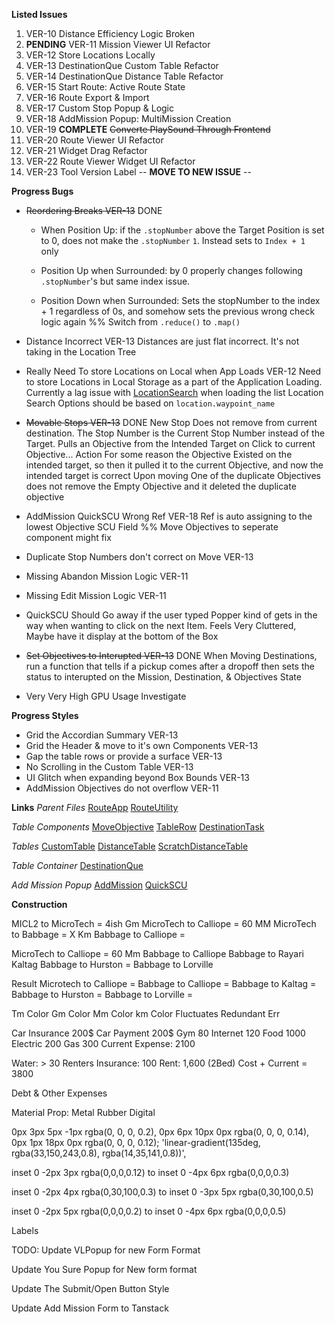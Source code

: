 **Listed Issues**

1. VER-10 Distance Efficiency Logic Broken
2. **PENDING** VER-11 Mission Viewer UI Refactor
3. VER-12 Store Locations Locally
4. VER-13 DestinationQue Custom Table Refactor
5. VER-14 DestinationQue Distance Table Refactor
6. VER-15 Start Route: Active Route State
7. VER-16 Route Export & Import
8. VER-17 Custom Stop Popup & Logic
9. VER-18 AddMission Popup: MultiMission Creation
10. VER-19 **COMPLETE** ~~Converte PlaySound Through Frontend~~
11. VER-20 Route Viewer UI Refactor
12. VER-21 Widget Drag Refactor
13. VER-22 Route Viewer Widget UI Refactor
14. VER-23 Tool Version Label -- **MOVE TO NEW ISSUE** --

**Progress Bugs**

- ~~Reordering Breaks VER-13~~ DONE

  - When Position Up: if the `.stopNumber` above the Target Position is set to 0, does not make the `.stopNumber` `1`. Instead sets to `Index + 1 `only

  - Position Up when Surrounded: by 0 properly changes following `.stopNumber`'s but same index issue.

  - Position Down when Surrounded: Sets the stopNumber to the index + 1 regardless of 0s, and somehow sets the previous wrong check logic again
    %% Switch from `.reduce()` to `.map()`

- Distance Incorrect VER-13
  Distances are just flat incorrect. It's not taking in the Location Tree

- Really Need To store Locations on Local when App Loads VER-12
  Need to store Locations in Local Storage as a part of the Application Loading.
  Currently a lag issue with [LocationSearch](./Common/Components/App/LocationSearch.tsx) when loading the list
  Location Search Options should be based on `location.waypoint_name`

- ~~Movable Stops VER-13~~ DONE
  New Stop Does not remove from current destination.
  The Stop Number is the Current Stop Number instead of the Target.
  Pulls an Objective from the Intended Target on Click to current Objective... Action
  For some reason the Objective Existed on the intended target, so then it pulled it to the current Objective, and now the intended target is correct
  Upon moving One of the duplicate Objectives does not remove the Empty Objective and it deleted the duplicate objective

- AddMission QuickSCU Wrong Ref VER-18
  Ref is auto assigning to the lowest Objective SCU Field
  %% Move Objectives to seperate component might fix

- Duplicate Stop Numbers don't correct on Move VER-13

- Missing Abandon Mission Logic VER-11

- Missing Edit Mission Logic VER-11

- QuickSCU Should Go away if the user typed
  Popper kind of gets in the way when wanting to click on the next Item. Feels Very Cluttered, Maybe have it display at the bottom of the Box

- ~~Set Objectives to Interupted VER-13~~ DONE
  When Moving Destinations, run a function that tells if a pickup comes after a dropoff then sets the status to interupted on the Mission, Destination, & Objectives State

- Very Very High GPU Usage
  Investigate

**Progress Styles**

- Grid the Accordian Summary VER-13
- Grid the Header & move to it's own Components VER-13
- Gap the table rows or provide a surface VER-13
- No Scrolling in the Custom Table VER-13
- UI Glitch when expanding beyond Box Bounds VER-13
- AddMission Objectives do not overflow VER-11

**Links**
_Parent Files_
[RouteApp](./Components/Locations/Routes/RouteApp.tsx)
[RouteUtility](./Components/Locations/Routes/RouteUtilities.ts)

_Table Components_
[MoveObjective](./Components/Locations/Routes/DestinationQue/TableContent/MoveObjective.tsx)
[TableRow](./Components/Locations/Routes/DestinationQue/TableContent/TableRow.tsx)
[DestinationTask](./Components/Locations/Routes/DestinationQue/TableContent/DestinationTask.tsx)

_Tables_
[CustomTable](./Components/Locations/Routes/DestinationQue/CustomTable.tsx)
[DistanceTable](./Components/Locations/Routes/DestinationQue/DistanceTable.tsx)
[ScratchDistanceTable](./Components/Locations/Routes/DestinationQue/temp.tsx)

_Table Container_
[DestinationQue](./Components/Locations/Routes/DestinationQue/DestinationQue.tsx)

_Add Mission Popup_
[AddMission](./Popups/Mission/AddMission.tsx)
[QuickSCU](./Common/Components/App/SCUQuickSelect.tsx)

**Construction**

MICL2 to MicroTech = 4ish Gm
MicroTech to Calliope = 60 MM
MicroTech to Babbage = X Km
Babbage to Calliope =

MicroTech to Calliope = 60 Mm
Babbage to Calliope
Babbage to Rayari Kaltag
Babbage to Hurston =
Babbage to Lorville

Result
Microtech to Calliope =
Babbage to Calliope =
Babbage to Kaltag =
Babbage to Hurston =
Babbage to Lorville =

Tm Color
Gm Color
Mm Color
km Color
Fluctuates
Redundant
Err

Car Insurance 200$
Car Payment 200$
Gym 80
Internet 120
Food 1000
Electric 200
Gas 300
Current Expense: 2100

Water: > 30
Renters Insurance: 100
Rent: 1,600 (2Bed)
Cost + Current = 3800

Debt & Other Expenses

Material Prop:
Metal
Rubber
Digital

0px 3px 5px -1px rgba(0, 0, 0, 0.2), 0px 6px 10px 0px rgba(0, 0, 0, 0.14), 0px 1px 18px 0px rgba(0, 0, 0, 0.12);
'linear-gradient(135deg, rgba(33,150,243,0.8), rgba(14,35,141,0.8))',

inset 0 -2px 3px rgba(0,0,0,0.12)
to
inset 0 -4px 6px rgba(0,0,0,0.3)

inset 0 -2px 4px rgba(0,30,100,0.3)
to
inset 0 -3px 5px rgba(0,30,100,0.5)

inset 0 -2px 5px rgba(0,0,0,0.2)
to
inset 0 -4px 6px rgba(0,0,0,0.5)

Labels

TODO:
Update VLPopup for new Form Format

Update You Sure Popup for New form format

Update The Submit/Open Button Style

Update Add Mission Form to Tanstack
